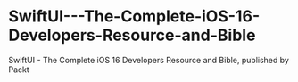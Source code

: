 # SwiftUI---The-Complete-iOS-16-Developers-Resource-and-Bible
SwiftUI - The Complete iOS 16 Developers Resource and Bible, published by Packt
